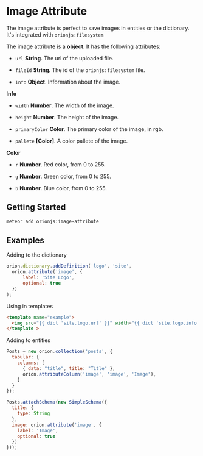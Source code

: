 # Image Attribute

The image attribute is perfect to save images in entities or the dictionary.
It's integrated with ```orionjs:filesystem```

The image attribute is a **object**. It has the following attributes:

- ```url``` **String**. The url of the uploaded file.

- ```fileId``` **String**. The id of the ```orionjs:filesystem``` file.

- ```info``` **Object**. Information about the image.

**Info**

- ```width``` **Number**. The width of the image.

- ```height``` **Number**. The height of the image.

- ```primaryColor``` **Color**. The primary color of the image, in rgb.

- ```pallete``` **[Color]**. A color pallete of the image.

**Color**

- ```r``` **Number**. Red color, from 0 to 255.

- ```g``` **Number**. Green color, from 0 to 255.

- ```b``` **Number**. Blue color, from 0 to 255.

## Getting Started

```sh
meteor add orionjs:image-attribute
```

## Examples

Adding to the dictionary

```js
orion.dictionary.addDefinition('logo', 'site', 
  orion.attribute('image', {
      label: 'Site Logo',
      optional: true
  })
);
```

Using in templates

```html
<template name="example">
  <img src="{{ dict 'site.logo.url' }}" width="{{ dict 'site.logo.info.width' }}">
</template >
```

Adding to entities

```js
Posts = new orion.collection('posts', {
  tabular: {
    columns: [
      { data: "title", title: "Title" },
      orion.attributeColumn('image', 'image', 'Image'),
    ]
  }
});

Posts.attachSchema(new SimpleSchema({
  title: {
    type: String
  },
  image: orion.attribute('image', {
    label: 'Image',
    optional: true
  })
}));
```
